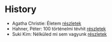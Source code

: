 # History

- Agatha Christie: Életem [részletek](_details/Agatha%20Christie.md#id_1774)
- Hahner, Péter: 100 történelmi tévhit [részletek](_details/Hahner%2C%20P%C3%A9ter.md#id_512)
- Suki Kim: Nélküled mi sem vagyunk [részletek](_details/Suki%20Kim.md#id_1457)